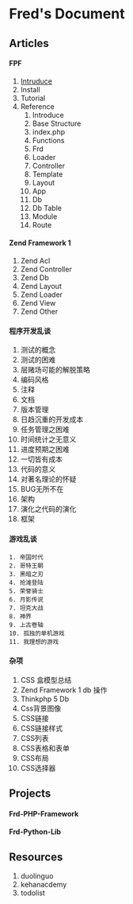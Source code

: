 # Fred's Document

## Articles

#### FPF

1. [Intruduce](./FPF/Introduce)
2. Install
3. Tutorial
4. Reference
    1. Introduce
    2. Base Structure
    3. index.php
    4. Functions
    5. Frd
    6. Loader
    7. Controller
    8. Template
    9. Layout
    10. App
    11. Db
    12. Db Table
    13. Module
    14. Route

####  Zend Framework 1

1. Zend Acl
2. Zend Controller
3. Zend Db
4. Zend Layout
5. Zend Loader
6. Zend View
7. Zend Other

####  程序开发乱谈
1. 测试的概念
2. 测试的困难
3. 层赌场可能的解脱策略
4. 编码风格
5. 注释
6. 文档
7. 版本管理
8. 日趋沉重的开发成本
9. 任务管理之困难
10. 时间统计之无意义
11. 进度预期之困难
12. 一切皆有成本
13. 代码的意义
14. 对著名理论的怀疑
15. BUG无所不在
16. 架构
17. 演化之代码的演化
18. 框架

#### 游戏乱谈
    1. 帝国时代
    2. 哥特王朝
    3. 黑暗之刃
    4. 抢滩登陆
    5. 荣誉骑士
    6. 月影传说
    7. 坦克大战
    8. 神界
    9. 上古卷轴
    10. 孤独的单机游戏
    11. 我理想的游戏

#### 杂项
1. CSS 盒模型总结
2. Zend Framework 1 db 操作
3. Thinkphp 5 Db
4. Css背景图像
5. CSS链接
6. CSS链接样式
7. CSS列表
8. CSS表格和表单
9. CSS布局
10. CSS选择器

## Projects

####  Frd-PHP-Framework

####  Frd-Python-Lib

## Resources
1. duolinguo 
2. kehanacdemy
3. todolist
